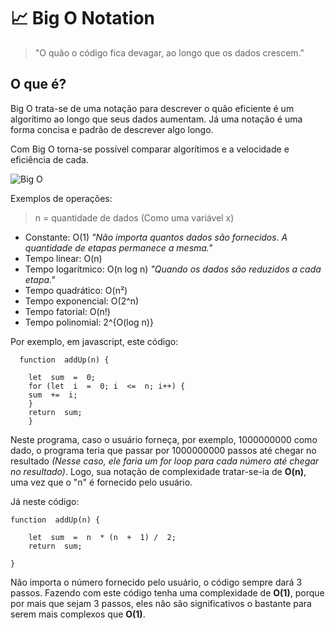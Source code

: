 # :chart_with_upwards_trend:  Big O Notation

> "O quão o código fica devagar, ao longo que os dados crescem."

## O que é?


Big O trata-se de uma notação para descrever o quão eficiente é um algorítimo ao longo que seus dados aumentam. Já uma notação é uma forma concisa e padrão de descrever algo longo.

Com Big O torna-se possível comparar algorítimos e a velocidade e eficiência de cada.

![Big O](https://www.30secondsofcode.org/assets/illustrations/big-o-complexity.png)

Exemplos de operações:

> n = quantidade de dados (Como uma variável x)

 - Constante: O(1) *"Não importa quantos dados são fornecidos. A quantidade de etapas permanece a mesma."*
 - Tempo linear: O(n)
 - Tempo logarítmico: O(n log n) *"Quando os dados são reduzidos a cada etapa."*
 - Tempo quadrático: O(n²)
 - Tempo exponencial: O(2^n)
 - Tempo fatorial: O(n!)
 - Tempo polinomial: 2^{O(log n)}

Por exemplo, em javascript, este código:
  

      function  addUp(n) {
        
        let  sum  =  0;
        for (let  i  =  0; i  <=  n; i++) {
		sum  +=  i;
		}
        return  sum;
        }
Neste programa, caso o usuário forneça, por exemplo, 1000000000 como dado, o programa teria que passar por 1000000000 passos até chegar no resultado *(Nesse caso, ele faria um for loop para cada número até chegar no resultado)*. Logo, sua notação de complexidade tratar-se-ia de **O(n)**, uma vez que o "n" é fornecido pelo usuário.

Já neste código:

    function  addUp(n) {
    
	    let  sum  =  n  * (n  +  1) /  2;
	    return  sum;
    
    }
Não importa o número fornecido pelo usuário, o código sempre dará 3 passos. Fazendo com este código tenha uma complexidade de **O(1)**, porque por mais que sejam 3 passos, eles não são significativos o bastante para serem mais complexos que **O(1)**.